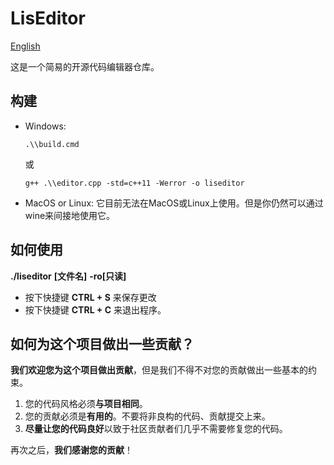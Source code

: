 # LisEditor

[English](./README.md)

这是一个简易的开源代码编辑器仓库。

## 构建

- Windows:
    ```shell
    .\\build.cmd
    ```
    或
    ```shell
    g++ .\\editor.cpp -std=c++11 -Werror -o liseditor
    ```

- MacOS or Linux:
    它目前无法在MacOS或Linux上使用。但是你仍然可以通过wine来间接地使用它。

## 如何使用

**./liseditor** **[文件名]** **-ro[只读]**

- 按下快捷键 **CTRL + S** 来保存更改
- 按下快捷键 **CTRL + C** 来退出程序。

## 如何为这个项目做出一些贡献？

**我们欢迎您为这个项目做出贡献**，但是我们不得不对您的贡献做出一些基本的约束。

1. 您的代码风格必须**与项目相同**。
2. 您的贡献必须是**有用的**。不要将非良构的代码、贡献提交上来。
3. **尽量让您的代码良好**以致于社区贡献者们几乎不需要修复您的代码。

再次之后，**我们感谢您的贡献**！

